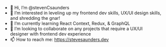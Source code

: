 - 👋  Hi, I’m @stevenCsaunders
- 👀  I’m interested in leveling up my frontend dev skills, UX/UI design skills, and shredding the gnar!
- 🌱  I’m currently learning React Context, Redux, & GraphQL
- 💞️  I’m looking to collaborate on any projects that require a UX/UI designer with frontend dev experience
- 📫  How to reach me: https://stevesaunders.dev
<!---
stevenCsaunders/stevenCsaunders is a ✨ special ✨ repository because its `README.md` (this file) appears on your GitHub profile.
You can click the Preview link to take a look at your changes.
--->
